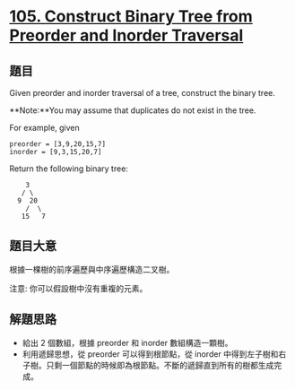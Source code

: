 # [105. Construct Binary Tree from Preorder and Inorder Traversal](https://leetcode.com/problems/construct-binary-tree-from-preorder-and-inorder-traversal/)


## 題目

Given preorder and inorder traversal of a tree, construct the binary tree.

**Note:**You may assume that duplicates do not exist in the tree.

For example, given

    preorder = [3,9,20,15,7]
    inorder = [9,3,15,20,7]

Return the following binary tree:

    	3
       / \
      9  20
        /  \
       15   7



## 題目大意

根據一棵樹的前序遍歷與中序遍歷構造二叉樹。

注意:
你可以假設樹中沒有重複的元素。


## 解題思路

- 給出 2 個數組，根據 preorder 和 inorder 數組構造一顆樹。
- 利用遞歸思想，從 preorder 可以得到根節點，從 inorder 中得到左子樹和右子樹。只剩一個節點的時候即為根節點。不斷的遞歸直到所有的樹都生成完成。
